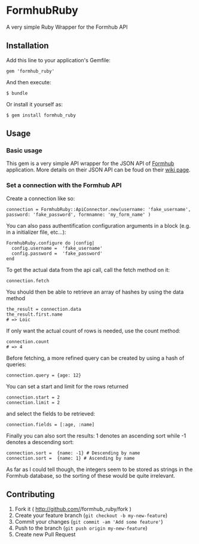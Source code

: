 # FormhubRuby

A very simple Ruby Wrapper for the Formhub API

## Installation

Add this line to your application's Gemfile:

    gem 'formhub_ruby'

And then execute:

    $ bundle

Or install it yourself as:

    $ gem install formhub_ruby

## Usage

### Basic usage
This gem is a very simple API wrapper for the JSON API of [Formhub
](https://formhub.org/) application.
More details on their JSON API can be foud on their [wiki page]( https://github.com/SEL-Columbia/formhub/wiki/Formhub-Access-Points-(API)).


### Set a connection with the Formhub API

Create a connection like so:

    connection = FormhubRuby::ApiConnector.new(username: 'fake_username', password: 'fake_password', formnamne: 'my_form_name' )

You can also pass authentification configuration arguments in a block (e.g. in a initializer file, etc...):

    FormhubRuby.configure do |config|
      config.username =  'fake_username'
      config.password =  'fake_password'
    end

To get the actual data from the api call, call the fetch method on it:

    connection.fetch

You should then be able to retrieve an array of hashes by using the data method

    the_result = connection.data 
    the_result.first.name
    # => Loic

If only want the actual count of rows is needed, use the count method:

    connection.count
    # => 4

Before fetching, a more refined query can be created by using a hash of queries:
    
    connection.query = {age: 12}

You can set a start and limit for the rows returned
    
    connection.start = 2
    connection.limit = 2

and select the fields to be retrieved:
    
    connection.fields = [:age, :name]

Finally you can also sort the results:  1 denotes an ascending sort while -1 denotes a descending sort:

    connection.sort =  {name: -1} # Descending by name
    connection.sort =  {name: 1} # Ascending by name

As far as I could tell though, the integers seem to be stored as strings in the Formhub database, so the sorting of these would be quite irrelevant.


## Contributing

1. Fork it ( http://github.com/<my-github-username>/formhub_ruby/fork )
2. Create your feature branch (`git checkout -b my-new-feature`)
3. Commit your changes (`git commit -am 'Add some feature'`)
4. Push to the branch (`git push origin my-new-feature`)
5. Create new Pull Request
